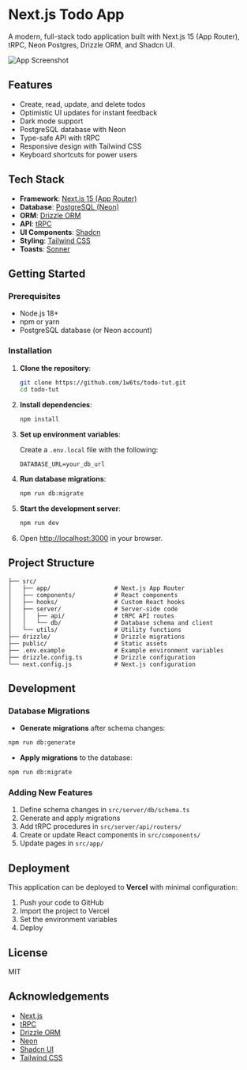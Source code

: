 # Next.js Todo App

A modern, full-stack todo application built with Next.js 15 (App Router), tRPC, Neon Postgres, Drizzle ORM, and Shadcn UI.

![App Screenshot](https://i.imgur.com/F8zyksQ.png)

## Features

- Create, read, update, and delete todos
- Optimistic UI updates for instant feedback
- Dark mode support
- PostgreSQL database with Neon
- Type-safe API with tRPC
- Responsive design with Tailwind CSS
- Keyboard shortcuts for power users

## Tech Stack

- **Framework**: [Next.js 15 (App Router)](https://nextjs.org)
- **Database**: [PostgreSQL (Neon)](https://neon.tech)
- **ORM**: [Drizzle ORM](https://orm.drizzle.team)
- **API**: [tRPC](https://trpc.io)
- **UI Components**: [Shadcn](https://ui.shadcn.com)
- **Styling**: [Tailwind CSS](https://tailwindcss.com)
- **Toasts**: [Sonner](https://sonner.emilkowal.ski/)

## Getting Started

### Prerequisites

- Node.js 18+
- npm or yarn
- PostgreSQL database (or Neon account)

### Installation

1. **Clone the repository**:

   ```bash
   git clone https://github.com/1w6ts/todo-tut.git
   cd todo-tut
   ```

2. **Install dependencies**:

   ```bash
   npm install
   ```

3. **Set up environment variables**:

   Create a `.env.local` file with the following:

   ```
   DATABASE_URL=your_db_url
   ```

4. **Run database migrations**:

   ```bash
   npm run db:migrate
   ```

5. **Start the development server**:

   ```bash
   npm run dev
   ```

6. Open [http://localhost:3000](http://localhost:3000) in your browser.

## Project Structure

```text
├── src/
│   ├── app/                  # Next.js App Router
│   ├── components/           # React components
│   ├── hooks/                # Custom React hooks
│   ├── server/               # Server-side code
│   │   ├── api/              # tRPC API routes
│   │   └── db/               # Database schema and client
│   └── utils/                # Utility functions
├── drizzle/                  # Drizzle migrations
├── public/                   # Static assets
├── .env.example              # Example environment variables
├── drizzle.config.ts         # Drizzle configuration
└── next.config.js            # Next.js configuration
```

## Development

### Database Migrations

- **Generate migrations** after schema changes:

```bash
npm run db:generate
```

- **Apply migrations** to the database:

```bash
npm run db:migrate
```

### Adding New Features

1. Define schema changes in `src/server/db/schema.ts`
2. Generate and apply migrations
3. Add tRPC procedures in `src/server/api/routers/`
4. Create or update React components in `src/components/`
5. Update pages in `src/app/`

## Deployment

This application can be deployed to **Vercel** with minimal configuration:

1. Push your code to GitHub
2. Import the project to Vercel
3. Set the environment variables
4. Deploy

## License

MIT

## Acknowledgements

- [Next.js](https://nextjs.org)
- [tRPC](https://trpc.io)
- [Drizzle ORM](https://orm.drizzle.team)
- [Neon](https://neon.tech)
- [Shadcn UI](https://shadcn.dev)
- [Tailwind CSS](https://tailwindcss.com)
